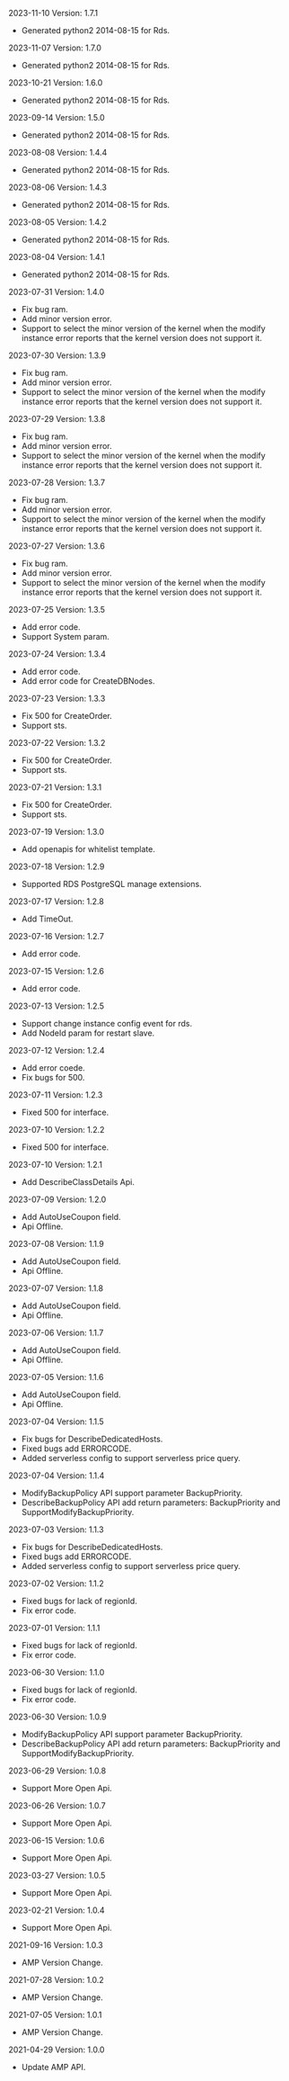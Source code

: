 2023-11-10 Version: 1.7.1
- Generated python2 2014-08-15 for Rds.

2023-11-07 Version: 1.7.0
- Generated python2 2014-08-15 for Rds.

2023-10-21 Version: 1.6.0
- Generated python2 2014-08-15 for Rds.

2023-09-14 Version: 1.5.0
- Generated python2 2014-08-15 for Rds.

2023-08-08 Version: 1.4.4
- Generated python2 2014-08-15 for Rds.

2023-08-06 Version: 1.4.3
- Generated python2 2014-08-15 for Rds.

2023-08-05 Version: 1.4.2
- Generated python2 2014-08-15 for Rds.

2023-08-04 Version: 1.4.1
- Generated python2 2014-08-15 for Rds.

2023-07-31 Version: 1.4.0
- Fix bug ram.
- Add minor version error.
- Support to select the minor version of the kernel when the modify instance error reports that the kernel version does not support it.

2023-07-30 Version: 1.3.9
- Fix bug ram.
- Add minor version error.
- Support to select the minor version of the kernel when the modify instance error reports that the kernel version does not support it.

2023-07-29 Version: 1.3.8
- Fix bug ram.
- Add minor version error.
- Support to select the minor version of the kernel when the modify instance error reports that the kernel version does not support it.

2023-07-28 Version: 1.3.7
- Fix bug ram.
- Add minor version error.
- Support to select the minor version of the kernel when the modify instance error reports that the kernel version does not support it.

2023-07-27 Version: 1.3.6
- Fix bug ram.
- Add minor version error.
- Support to select the minor version of the kernel when the modify instance error reports that the kernel version does not support it.

2023-07-25 Version: 1.3.5
- Add error code.
- Support System param.

2023-07-24 Version: 1.3.4
- Add error code.
- Add error code for CreateDBNodes.

2023-07-23 Version: 1.3.3
- Fix 500 for CreateOrder.
- Support sts.

2023-07-22 Version: 1.3.2
- Fix 500 for CreateOrder.
- Support sts.

2023-07-21 Version: 1.3.1
- Fix 500 for CreateOrder.
- Support sts.

2023-07-19 Version: 1.3.0
- Add openapis for whitelist template.

2023-07-18 Version: 1.2.9
- Supported RDS PostgreSQL manage extensions.

2023-07-17 Version: 1.2.8
- Add TimeOut.

2023-07-16 Version: 1.2.7
- Add error code.

2023-07-15 Version: 1.2.6
- Add error code.

2023-07-13 Version: 1.2.5
- Support change instance config event for rds.
- Add NodeId param for restart slave.

2023-07-12 Version: 1.2.4
- Add error coede.
- Fix bugs for 500.

2023-07-11 Version: 1.2.3
- Fixed 500 for interface.

2023-07-10 Version: 1.2.2
- Fixed 500 for interface.

2023-07-10 Version: 1.2.1
- Add DescribeClassDetails Api.

2023-07-09 Version: 1.2.0
- Add AutoUseCoupon field.
- Api Offline.

2023-07-08 Version: 1.1.9
- Add AutoUseCoupon field.
- Api Offline.

2023-07-07 Version: 1.1.8
- Add AutoUseCoupon field.
- Api Offline.

2023-07-06 Version: 1.1.7
- Add AutoUseCoupon field.
- Api Offline.

2023-07-05 Version: 1.1.6
- Add AutoUseCoupon field.
- Api Offline.

2023-07-04 Version: 1.1.5
- Fix bugs for  DescribeDedicatedHosts.
- Fixed bugs add ERRORCODE.
- Added serverless config to support serverless price query.

2023-07-04 Version: 1.1.4
- ModifyBackupPolicy API support parameter BackupPriority.
- DescribeBackupPolicy API add return parameters: BackupPriority and SupportModifyBackupPriority.

2023-07-03 Version: 1.1.3
- Fix bugs for  DescribeDedicatedHosts.
- Fixed bugs add ERRORCODE.
- Added serverless config to support serverless price query.

2023-07-02 Version: 1.1.2
- Fixed bugs for lack of regionId.
- Fix error code.

2023-07-01 Version: 1.1.1
- Fixed bugs for lack of regionId.
- Fix error code.

2023-06-30 Version: 1.1.0
- Fixed bugs for lack of regionId.
- Fix error code.

2023-06-30 Version: 1.0.9
- ModifyBackupPolicy API support parameter BackupPriority.
- DescribeBackupPolicy API add return parameters: BackupPriority and SupportModifyBackupPriority.

2023-06-29 Version: 1.0.8
- Support More Open Api.

2023-06-26 Version: 1.0.7
- Support More Open Api.

2023-06-15 Version: 1.0.6
- Support More Open Api.

2023-03-27 Version: 1.0.5
- Support More Open Api.

2023-02-21 Version: 1.0.4
- Support More Open Api.

2021-09-16 Version: 1.0.3
- AMP Version Change.

2021-07-28 Version: 1.0.2
- AMP Version Change.

2021-07-05 Version: 1.0.1
- AMP Version Change.

2021-04-29 Version: 1.0.0
- Update AMP API.

